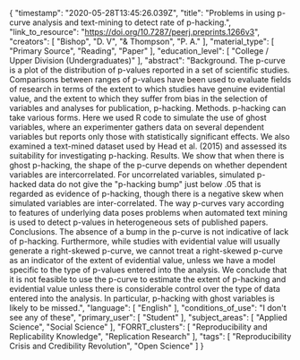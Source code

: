 {
    "timestamp": "2020-05-28T13:45:26.039Z",
    "title": "Problems in using p-curve analysis and text-mining to detect rate of p-hacking.",
    "link_to_resource": "https://doi.org/10.7287/peerj.preprints.1266v3",
    "creators": [
        "Bishop",
        "D. V",
        "& Thompson",
        "P. A."
    ],
    "material_type": [
        "Primary Source",
        "Reading",
        "Paper"
    ],
    "education_level": [
        "College / Upper Division (Undergraduates)"
    ],
    "abstract": "Background. The p-curve is a plot of the distribution of p-values reported in a set of scientific studies. Comparisons between ranges of p-values have been used to evaluate fields of research in terms of the extent to which studies have genuine evidential value, and the extent to which they suffer from bias in the selection of variables and analyses for publication, p-hacking. Methods. p-hacking can take various forms. Here we used R code to simulate the use of ghost variables, where an experimenter gathers data on several dependent variables but reports only those with statistically significant effects. We also examined a text-mined dataset used by Head et al. (2015) and assessed its suitability for investigating p-hacking. Results. We show that when there is ghost p-hacking, the shape of the p-curve depends on whether dependent variables are intercorrelated. For uncorrelated variables, simulated p-hacked data do not give the \"p-hacking bump\" just below .05 that is regarded as evidence of p-hacking, though there is a negative skew when simulated variables are inter-correlated. The way p-curves vary according to features of underlying data poses problems when automated text mining is used to detect p-values in heterogeneous sets of published papers. Conclusions. The absence of a bump in the p-curve is not indicative of lack of p-hacking. Furthermore, while studies with evidential value will usually generate a right-skewed p-curve, we cannot treat a right-skewed p-curve as an indicator of the extent of evidential value, unless we have a model specific to the type of p-values entered into the analysis. We conclude that it is not feasible to use the p-curve to estimate the extent of p-hacking and evidential value unless there is considerable control over the type of data entered into the analysis. In particular, p-hacking with ghost variables is likely to be missed.",
    "language": [
        "English"
    ],
    "conditions_of_use": "I don't see any of these",
    "primary_user": [
        "Student"
    ],
    "subject_areas": [
        "Applied Science",
        "Social Science"
    ],
    "FORRT_clusters": [
        "Reproducibility and Replicability Knowledge",
        "Replication Research"
    ],
    "tags": [
        "Reproducibility Crisis and Credibility Revolution",
        "Open Science"
    ]
}